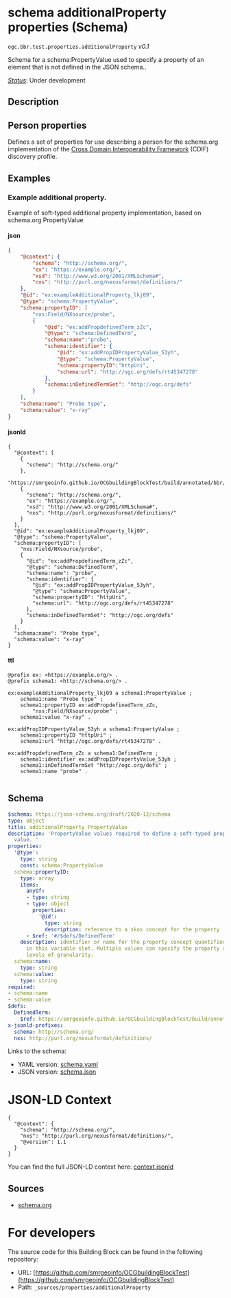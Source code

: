 
# schema additionalProperty properties (Schema)

`ogc.bbr.test.properties.additionalProperty` *v0.1*

Schema for a schema:PropertyValue used to specify a property of an element that is not defined in the JSON schema..

[*Status*](http://www.opengis.net/def/status): Under development

## Description

## Person properties

Defines a set of properties for use describing a person for the schema.org implementation of the [Cross Domain Interoperability Framework](https://cross-domain-interoperability-framework.github.io/cdifbook/metadata/schemaorgimplementation.html#implementation-of-metadata-content-items) (CDIF) discovery profile.
## Examples

### Example additional property.
Example of soft-typed additional property implementation, based on schema.org PropertyValue
#### json
```json
{
    "@context": {
        "schema": "http://schema.org/",
        "ex": "https://example.org/",
        "xsd": "http://www.w3.org/2001/XMLSchema#",
        "nxs": "http://purl.org/nexusformat/definitions/"
    },
    "@id": "ex:exampleAdditionalProperty_lkj09",
    "@type": "schema:PropertyValue",
    "schema:propertyID": [
        "nxs:Field/NXsource/probe",
        {
            "@id": "ex:addPropdefinedTerm_zZc",
            "@type": "schema:DefinedTerm",
            "schema:name":"probe",
            "schema:identifier": {
                "@id": "ex:addPropIDPropertyValue_53yh",
                "@type": "schema:PropertyValue",
                "schema:propertyID":"httpUri",
                "schema:url": "http://ogc.org/defs/rt45347278"
            },
            "schema:inDefinedTermSet": "http://ogc.org/defs"
        }
    ],
    "schema:name": "Probe type",
    "schema:value": "x-ray"
}
```

#### jsonld
```jsonld
{
  "@context": [
    {
      "schema": "http://schema.org/"
    },
    "https://smrgeoinfo.github.io/OCGbuildingBlockTest/build/annotated/bbr/test/properties/additionalProperty/context.jsonld",
    {
      "schema": "http://schema.org/",
      "ex": "https://example.org/",
      "xsd": "http://www.w3.org/2001/XMLSchema#",
      "nxs": "http://purl.org/nexusformat/definitions/"
    }
  ],
  "@id": "ex:exampleAdditionalProperty_lkj09",
  "@type": "schema:PropertyValue",
  "schema:propertyID": [
    "nxs:Field/NXsource/probe",
    {
      "@id": "ex:addPropdefinedTerm_zZc",
      "@type": "schema:DefinedTerm",
      "schema:name": "probe",
      "schema:identifier": {
        "@id": "ex:addPropIDPropertyValue_53yh",
        "@type": "schema:PropertyValue",
        "schema:propertyID": "httpUri",
        "schema:url": "http://ogc.org/defs/rt45347278"
      },
      "schema:inDefinedTermSet": "http://ogc.org/defs"
    }
  ],
  "schema:name": "Probe type",
  "schema:value": "x-ray"
}
```

#### ttl
```ttl
@prefix ex: <https://example.org/> .
@prefix schema1: <http://schema.org/> .

ex:exampleAdditionalProperty_lkj09 a schema1:PropertyValue ;
    schema1:name "Probe type" ;
    schema1:propertyID ex:addPropdefinedTerm_zZc,
        "nxs:Field/NXsource/probe" ;
    schema1:value "x-ray" .

ex:addPropIDPropertyValue_53yh a schema1:PropertyValue ;
    schema1:propertyID "httpUri" ;
    schema1:url "http://ogc.org/defs/rt45347278" .

ex:addPropdefinedTerm_zZc a schema1:DefinedTerm ;
    schema1:identifier ex:addPropIDPropertyValue_53yh ;
    schema1:inDefinedTermSet "http://ogc.org/defs" ;
    schema1:name "probe" .


```

## Schema

```yaml
$schema: https://json-schema.org/draft/2020-12/schema
type: object
title: additionalProperty PropertyValue
description: 'PropertyValue values required to define a soft-typed property with a
  value. '
properties:
  '@type':
    type: string
    const: schema:PropertyValue
  schema:propertyID:
    type: array
    items:
      anyOf:
      - type: string
      - type: object
        properties:
          '@id':
            type: string
            description: reference to a skos concept for the property
      - $ref: '#/$defs/DefinedTerm'
    description: identifier or name for the property concept quantified by the values
      in this variable slot. Multiple values can specify the property at different
      levels of granularity.
  schema:name:
    type: string
  schema:value:
    type: string
required:
- schema:name
- schema:value
$defs:
  DefinedTerm:
    $ref: https://smrgeoinfo.github.io/OCGbuildingBlockTest/build/annotated/bbr/test/properties/definedTerm/schema.yaml
x-jsonld-prefixes:
  schema: http://schema.org/
  nxs: http://purl.org/nexusformat/definitions/

```

Links to the schema:

* YAML version: [schema.yaml](https://smrgeoinfo.github.io/OCGbuildingBlockTest/build/annotated/bbr/test/properties/additionalProperty/schema.json)
* JSON version: [schema.json](https://smrgeoinfo.github.io/OCGbuildingBlockTest/build/annotated/bbr/test/properties/additionalProperty/schema.yaml)


# JSON-LD Context

```jsonld
{
  "@context": {
    "schema": "http://schema.org/",
    "nxs": "http://purl.org/nexusformat/definitions/",
    "@version": 1.1
  }
}
```

You can find the full JSON-LD context here:
[context.jsonld](https://smrgeoinfo.github.io/OCGbuildingBlockTest/build/annotated/bbr/test/properties/additionalProperty/context.jsonld)

## Sources

* [schema.org](https://schema.org/additionalProperty)

# For developers

The source code for this Building Block can be found in the following repository:

* URL: [https://github.com/smrgeoinfo/OCGbuildingBlockTest](https://github.com/smrgeoinfo/OCGbuildingBlockTest)
* Path: `_sources/properties/additionalProperty`

